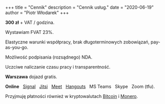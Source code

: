 +++
title = "Cennik"
description = "Cennik usług."
date = "2020-06-19"
author = "Piotr Włodarek"
+++

**300 zł** + VAT / godzina.

Wystawiam FVAT 23%.

Elastyczne warunki współpracy, brak długoterminowych zobowiązań, pay-as-you-go.

Możliwość podpisania (rozsądnego) NDA.

Uczciwe naliczanie czasu pracy i transparentność.

**Warszawa** dojazd gratis.

**Online** &nbsp; [Signal](https://signal.org/) &nbsp; [Jitsi](https://meet.jit.si/) &nbsp; [Meet](https://meet.google.com/) &nbsp; [Hangouts](https://hangouts.google.com/) &nbsp; MS Teams &nbsp; Skype &nbsp; Zoom (tfu).

Przyjmuję płatności również w kryptowalutach [Bitcoin](https://bitcoinfaq.pl) i [Monero](https://getmonero.org/).
